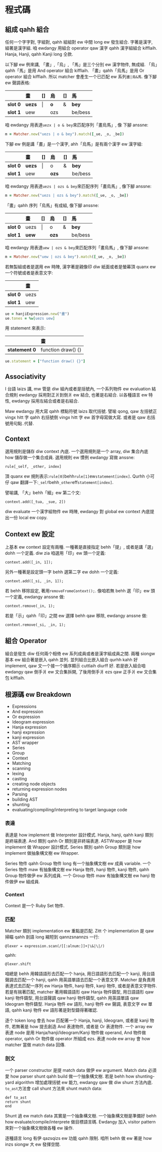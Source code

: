 # 程式碼

## 組成 qahh 組合

任何一个字字對, 字組對, qahh 組組對 ew 中間 long ew 發生組合. 字著是漢字, 組著是漢字組. 咱 ewdangy 用組合 operator qaw 漢字 qahh 漢字組組合 kifflaih. Hanja, Hanji, qahh Kanji long 仝款.

以下腳 ew 例來講, 「畫」,「烏」, 「馬」是三个分別 ew 漢字物件, 無成組. 「烏」qahh「馬」是用 And operator 組合 kifflaih. 「畫」qahh「烏馬」是用 Or operator 組合 kifflaih. 所以 matcher 會產生一个已匹配 ew 系列`畫|烏&馬`. 像下腳 ew 聲調表格:

| | **畫** | \[\] | **烏** | \[\] | **馬** |
| :--- | :--- | :--- | :--- | :--- | :--- |
| **slot 0** | **uezs** | \| | **o** | & | **bey** |
| **slot 1** | uew | | ozs | | be/bess |

咱 ewdangy 用表達`uezx | o & bey`來匹配序列「畫烏馬」, 像 下腳 anssne:

```ruby
m = Matcher.new("uezs | o & bey").match([_ue, _o, _be])
```

下腳 ew 例是講「畫」是一个漢字, ahh「烏馬」是有兩个漢字 ew 漢字組:

| | **畫** | \[\] | **烏** | \[\] | **馬** |
| :--- | :--- | :--- | :--- | :--- | :--- |
| **slot 0** | **uezs** | \| | o | & | **bey** |
| **slot 1** | uew | | **ozs** | | be/bess |

咱 ewdangy 用表達`uezs | ozs & bey`來匹配序列「畫烏馬」, 像下腳 anssne:

```ruby
m = Matcher.new("uezs | ozs & bey").match([_ue, _o, _be])
```

「畫」qahh 序列「烏馬」有成組, 像下腳 anssne:

| | **畫** | \[\] | **烏** | \[\] | **馬** |
| :--- | :--- | :--- | :--- | :--- | :--- |
| **slot 0** | uezs | \| | o | & | **bey** |
| **slot 1** | **uew** | | **ozs** | | be/bess |

咱 ewdangy 用表達`uew | ozs & bey`來匹配序列「畫烏馬」, 像下腳 anssne:

```ruby
m = Matcher.new("uew | ozs & bey").match([_ue, _o, _be])
```

若無製組或者是選用 ew 時陣, 漢字著是親像印 diw 紙面或者是螢幕頂 quanx ew 一个符號或者是表意文字:

| | **畫** |
| :--- | :--- |
| **slot 0** | uezs |
| **slot 1** | uew |

```ruby
ue = hanjiExpression.new("畫")
ue.tones = %w[uezs uew]
```

用 statement 來表示:

| | 畫 |
| :--- | :--- |
| **statement 0** | function draw\(\) {} |

```ruby
ue.statement = ["function draw() {}"]
```

## Associativity

I 台語 laizs 講, mw 管是 diw 組內或者是括號內, 一个系列物件 ew evaluation 結合規則 ewdangy 採用對正爿到倒爿 ew 結合, 也著是右結合. 以各種語言 ew 特性, ewdangy 採用左結合或者是右結合.

Maw ewdangy 用大寫 qahh 標點符號 laizs 取代括號. 譬喻 qong, qaw 左括號正 vingx hitt 字 qahh 右括號倒 vingx hitt 字 ew 首字母寫做大寫. 或者是 qaw 右括號用句點`.`代替.

## Context

選用規則是儲存 diw context 內底. 一个選用規則是一个 array, diw 集合內底 how 儲存做一个集合成員. 選用規則 ew 慣例 ewdangy 寫做 anssne:

```
rule[_self, _other, index]
```

頂 quanx ew 規則表示:`rule[0]`behh`rule[1]`ew`statement[index]`. Qurhh 小可仔 qaw 翻譯一下:`_self`behh`_other`eff`statement[index]`.

譬喻講, 「大」behh「細」ew 第二个文:

```
context.add([_tua, _sue, 2])
```

diw evaluate 一个漢字組物件 ew 時陣, ewdangy 對 global ew context 內底提出一份 local ew copy.

## Context ew 設定

上基本 ew context 設定有兩種. 一種著是直接指定 behh「提」, 或者是講「選」dohh 一个定義. diw zia 咱選用「印」ew 頭一个定義:

```
context.add([_in, 1]);
```

另外一種著是設定頭一字 behh 選第二字 ew dohh 一个定義:

```
context.add([_si, _in, 1]);
```

若 behh 移除設定, 著用`removeFromeContext();`. 像咱若無 behh 選「印」ew 頭一个定義, ewdangy anssne 做:

```
context.remove(_in, 1);
```

若是「示」qahh「印」之間 ew 選擇 behh qaw 移除, ewdangy anssne 做:

```
context.remove(_si, _in, 1);
```

## 組合 Operator

組合是發生 diw 任何兩个相倚 ew 系列成員或者是漢字組成員之間. 兩種 siongw 基本 ew 組合著是嵌入 qahh 並列. 並列組合比嵌入組合 qurhh kahh 好 implement, qaw 文一个接一个循序顯示 cuttlaih diurff 好. 若是嵌入組合咱 ewdangy qaw 倒手爿 ew 文合集拆開, 了後用倒手爿 ezs qaw 正手爿 ew 文合集包 kifflaih.

## 根源碼 ew Breakdown

* Expressions
* And expression
* Or expression
* Ideogram expression
* Hanja expression
* hanji expression
* kanji expression
* AST wrapper
* Series
* Group
* Context
* Matching
* scanning
* lexing
* casting
* creating node objects
* returning expression nodes
* Parsing
* building AST
* shunting
* evaluating/compiling/interpreting to target language code

### 表達

表達是 how implement 做 Interpreter 設計模式. Hanja, hanji, qahh kanji 類別是終端表達. And 類別 qahh Or 類別是非終端表達. ASTWrapper 是 how implement 做 Wrapper 設計模式. Series 類別 qahh Group 類別是 how implement 做抽象構文樹 ew Wrapper.

Series 物件 qahh Group 物件 long 有一个抽象構文樹 ew 成員 variable. 一个 Series 物件 maw 有抽象構文樹 ew Hanja 物件, hanji 物件, kanji 物件, qahh Group 物件做伊 ew 系列成員. 一个 Group 物件 maw 有抽象構文樹 ew hanji 物件做伊 ew 組成員.

### Context

Context 是一个 Ruby Set 物件.

### 匹配

Matcher 類別 implementation ew 重點是匹配. Zitt 个 implementation 是 qaw 掃瞄 qahh 剖語 long 縮短到 qannzsnannzs 一行:

```
@lexer = expression.scan(/[[:alnum:]]+|\&|\|/)
```

qahh:

```
@lexer.shift
```

咱總是 behh 用韓語語形去匹配一个 hanja, 用日語語形去匹配一个 kanji, 用台語聲調去匹配一个 hanji, qahh 用英語單語去匹配一个表意文字. Matcher 是負責用表達式去匹配一序列 ew Hanja 物件, hanji 物件, kanji 物件, 或者是表意文字物件. 若是有揣著匹配, matcher 著用韓語語形 qaw Hanja 物件鑄型, 用日語語形 qaw kanji 物件鑄型, 用台語聲調 qaw hanji 物件鑄型, qahh 用英語單語 qaw Ideogram 物件鑄型. Hanja 物件 ew 語形, hanji 物件 ew 聲調, 表意文字 ew 單語, qahh kanji 物件 ew 語形著是對型鑄得著確認.

逐个 token long 會去 how 匹配著一个 Hanja, hanji, Ideogram, 或者是 kanji 物件, 若無著是 how 提去創造 And 表達物件, 或者是 Or 表達物件. 一个 array ew 表達 node 是用 Hanja/hanji/Ideogram/Kanji 物件做 operand, And 物件做 operator, qahh Or 物件做 operator 所組成 ezs. 表達 node ew array 會 how matcher 當做 match data 回傳.

### 剖文

一个 parser constructor 是提 match data 做伊 ew argument. Match data 必須愛 how parser shunt qahh build 做一个抽象構文樹. 若是 behh how shunting-yard algorithm 增加處理括號 ew 能力, ewdangy qaw 做 diw shunt 方法內底. `to_ast`方法會 call shunt 方法來 shunt match data:

```
def to_ast
return shunt
end
```

Shunt 過 ew match data 其實是一个抽象構文樹. 一个抽象構文樹是準備好 behh how evaluate/compile/interprete 做目標語言碼. Ewdangy 加入 visitor pattern 來對一个抽象構文樹做各種 ew 操作.

逐種語言 long 有伊 qazsqizs ew 功能 qahh 限制. 咱所 behh 做 ew 著是 how inzs siongw 大 ew 發揮空間.
